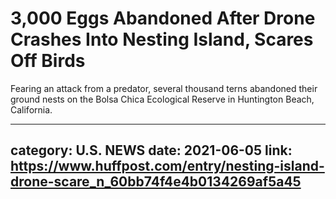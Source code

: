 # 3,000 Eggs Abandoned After Drone Crashes Into Nesting Island, Scares Off Birds

Fearing an attack from a predator, several thousand terns abandoned their ground nests on the Bolsa Chica Ecological Reserve in Huntington Beach, California.

---
category: U.S. NEWS
date: 2021-06-05
link: https://www.huffpost.com/entry/nesting-island-drone-scare_n_60bb74f4e4b0134269af5a45
---
